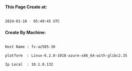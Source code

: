 
   
#### This Page Create at:

```bash

2024-01-10 - 05:49:45 UTC

```

#### Create By Machine:

```bash

Host Name : fv-az585-38

platform  : Linux-6.2.0-1018-azure-x86_64-with-glibc2.35

Ip Local  : 10.1.0.132

```

